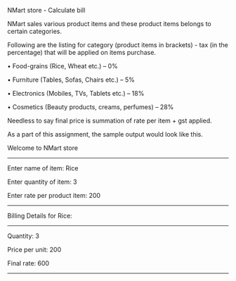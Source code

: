 NMart store - Calculate bill

NMart sales various product items and these product items belongs to certain categories.

Following are the listing for category (product items in brackets) - tax (in the percentage) that will be applied on items purchase. 

•	Food-grains (Rice, Wheat etc.) – 0%

•	Furniture (Tables, Sofas, Chairs etc.) – 5%

•	Electronics (Mobiles, TVs, Tablets etc.) – 18% 

•	Cosmetics (Beauty products, creams, perfumes) – 28%

Needless to say final price is summation of rate per item + gst applied.

As a part of this assignment, the sample output would look like this.

Welcome to NMart store
***************************

Enter name of item: Rice

Enter quantity of item: 3

Enter rate per product item: 200

*******************************************

Billing Details for Rice:

*******************************************

Quantity: 3

Price per unit: 200

Final rate: 600

*********************************
